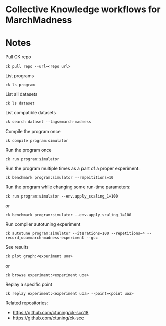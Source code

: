 # Collective Knowledge workflows for MarchMadness




# Notes

Pull CK repo

```
ck pull repo --url=<repo url>
```

List programs

```
ck ls program
```

List all datasets
```
ck ls dataset
```

List compatible datasets
```
ck search dataset --tags=march-madness
```

Compile the program once

```
ck compile program:simulator
```

Run the program once
```
ck run program:simulator
```

Run the program multiple times as a part of a proper experiment:
```
ck benchmark program:simulator --repeititions=10
```

Run the program while changing some run-time parameters:
```
ck run program:simulator --env.apply_scaling_1=100
```
 or
```
ck benchmark program:simulator --env.apply_scaling_1=100
```
Run compiler autotuning experiment
```
ck autotune program:simulator --iterations=100 --repetitions=4 --record_uoa=march-madness-experiment --gcc
```
See results
```
ck plot graph:<experiment uoa>
```
or
```
ck browse experiment:<experiment uoa>
```
Replay a specific point
```
ck replay experiment:<experiment uoa> --point=<point uoa>
```



Related repositories:
* https://github.com/ctuning/ck-scc18
* https://github.com/ctuning/ck-scc
